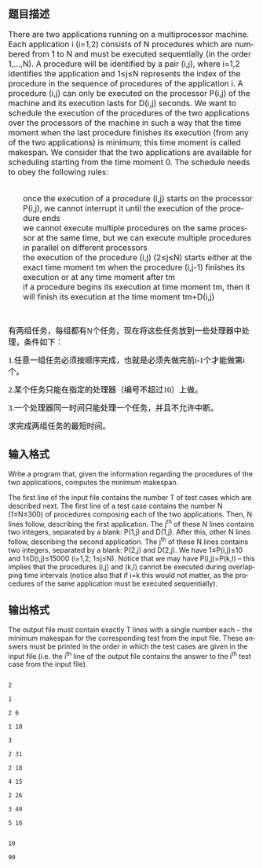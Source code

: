 ## 题目描述

<div class="plm"></div> 
<div lang="en-US" class="ptx">
 <span style="font-size: medium">There are two applications running on a multiprocessor machine. Each application i (i=1,2) consists of N procedures which are numbered from 1 to N and must be executed sequentially (in the order 1,...,N). A procedure will be identified by a pair (i,j), where i=1,2 identifies the application and 1≤j≤N represents the index of the procedure in the sequence of procedures of the application i. A procedure (i,j) can only be executed on the processor P(i,j) of the machine and its execution lasts for D(i,j) seconds. We want to schedule the execution of the procedures of the two applications over the processors of the machine in such a way that the time moment when the last procedure finishes its execution (from any of the two applications) is minimum; this time moment is called makespan. We consider that the two applications are available for scheduling starting from the time moment 0. The schedule needs to obey the following rules: <br> </span> 
 <p style="padding-left: 30px"><span style="font-size: medium"><br> once the execution of a procedure (i,j) starts on the processor P(i,j), we cannot interrupt it until the execution of the procedure ends <br> we cannot execute multiple procedures on the same processor at the same time, but we can execute multiple procedures in parallel on different processors <br> the execution of the procedure (i,j) (2≤j≤N) starts either at the exact time moment tm when the procedure (i,j-1) finishes its execution or at any time moment after tm <br> if a procedure begins its execution at time moment tm, then it will finish its execution at the time moment tm+D(i,j) <br> </span></p> <span style="font-size: medium"><br> </span>
</div> 
<div style="widows: 2; text-transform: none; text-indent: 0px; font: 14px/23px 幼圆; white-space: normal; orphans: 2; letter-spacing: normal; color: rgb(0,0,0); word-spacing: 0px; -webkit-text-size-adjust: auto; -webkit-text-stroke-width: 0px">
 <span style="font-size: medium">有两组任务，每组都有N个任务，现在将这些任务放到一些处理器中处理，条件如下： </span>
</div> 
<div style="widows: 2; text-transform: none; text-indent: 0px; font: 14px/23px 幼圆; white-space: normal; orphans: 2; letter-spacing: normal; color: rgb(0,0,0); word-spacing: 0px; -webkit-text-size-adjust: auto; -webkit-text-stroke-width: 0px">
 <span style="font-size: medium">1.任意一组任务必须按顺序完成，也就是必须先做完前i-1个才能做第i个。 </span>
</div> 
<div style="widows: 2; text-transform: none; text-indent: 0px; font: 14px/23px 幼圆; white-space: normal; orphans: 2; letter-spacing: normal; color: rgb(0,0,0); word-spacing: 0px; -webkit-text-size-adjust: auto; -webkit-text-stroke-width: 0px">
 <span style="font-size: medium">2.某个任务只能在指定的处理器（编号不超过10）上做。 </span>
</div> 
<div style="widows: 2; text-transform: none; text-indent: 0px; font: 14px/23px 幼圆; white-space: normal; orphans: 2; letter-spacing: normal; color: rgb(0,0,0); word-spacing: 0px; -webkit-text-size-adjust: auto; -webkit-text-stroke-width: 0px">
 <span style="font-size: medium">3.一个处理器同一时间只能处理一个任务，并且不允许中断。 </span>
</div> 
<div style="widows: 2; text-transform: none; text-indent: 0px; font: 14px/23px 幼圆; white-space: normal; orphans: 2; letter-spacing: normal; color: rgb(0,0,0); word-spacing: 0px; -webkit-text-size-adjust: auto; -webkit-text-stroke-width: 0px">
 <span style="font-size: medium">求完成两组任务的最短时间。</span>
</div>

## 输入格式

<p>Write a program that, given the information regarding the procedures of the two applications, computes the minimum makespan.</p> 
<div lang="en-US" class="ptx">
 The first line of the input file contains the number T of test cases which are described next. The first line of a test case contains the number N (1≤N≤300) of procedures composing each of the two applications. Then, N lines follow, describing the first application. The j<sup>th</sup> of these N lines contains two integers, separated by a blank: P(1,j) and D(1,j). After this, other N lines follow, describing the second application. The j<sup>th</sup> of these N lines contains two integers, separated by a blank: P(2,j) and D(2,j). We have 1≤P(i,j)≤10 and 1≤D(i,j)≤15000 (i=1,2; 1≤j≤N). Notice that we may have P(i,j)=P(k,l) – this implies that the procedures (i,j) and (k,l) cannot be executed during overlapping time intervals (notice also that if i=k this would not matter, as the procedures of the same application must be executed sequentially).
</div>

## 输出格式

<div lang="en-US" class="ptx">
 The output file must contain exactly T lines with a single number each – the minimum makespan for the corresponding test from the input file. These answers must be printed in the order in which the test cases are given in the input file (i.e. the i<sup>th</sup> line of the output file contains the answer to the i<sup>th</sup> test case from the input file).
</div>

```input1
2
1
2 6
1 10
3
2 31
2 18
4 15
2 26
3 40
5 16
```
```output1
10
90
```
